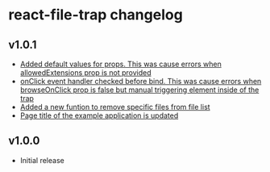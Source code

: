 # react-file-trap changelog

## v1.0.1

- [Added default values for props. This was cause errors when allowedExtensions prop is not provided](https://github.com/rasimandiran/react-file-trap/commit/7b0b3bf1db94faa6ba05047d21e3ca86e0ebcd64)
- [onClick event handler checked before bind. This was cause errors when browseOnClick prop is false but manual triggering element inside of the trap](https://github.com/rasimandiran/react-file-trap/commit/2017715a48ca41123b45e14f1463303a0813bcd7)
- [Added a new funtion to remove specific files from file list](https://github.com/rasimandiran/react-file-trap/commit/d6fd3cc9e6f868a27810ae099e6167656698538e)
- [Page title of the example application is updated](https://github.com/rasimandiran/react-file-trap/commit/48d9b5153c3c534450a2bcd602d92cc46c2be446)

## v1.0.0

- Initial release
